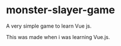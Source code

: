 # monster-slayer-game
A very simple game to learn Vue js.

This was made when i was learning Vue.js.
